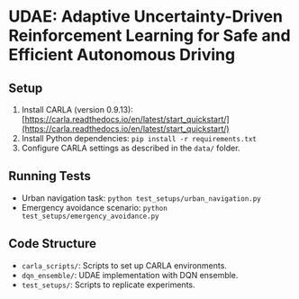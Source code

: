 # UDAE: Adaptive Uncertainty-Driven Reinforcement Learning for Safe and Efficient Autonomous Driving

## Setup
1. Install CARLA (version 0.9.13): [https://carla.readthedocs.io/en/latest/start_quickstart/](https://carla.readthedocs.io/en/latest/start_quickstart/)
2. Install Python dependencies: `pip install -r requirements.txt`
3. Configure CARLA settings as described in the `data/` folder.

## Running Tests
- Urban navigation task: `python test_setups/urban_navigation.py`
- Emergency avoidance scenario: `python test_setups/emergency_avoidance.py`

## Code Structure
- `carla_scripts/`: Scripts to set up CARLA environments.
- `dqn_ensemble/`: UDAE implementation with DQN ensemble.
- `test_setups/`: Scripts to replicate experiments.
